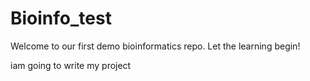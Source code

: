# Bioinfo_test

Welcome to our first demo bioinformatics repo.
Let the learning begin!


iam going to write my project
